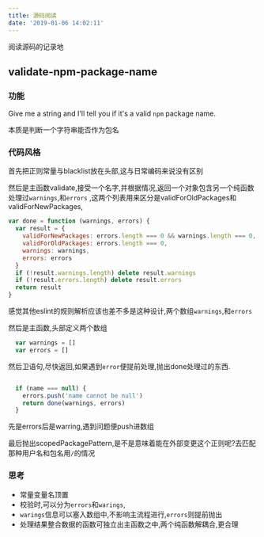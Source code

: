 ```yaml
---
title: 源码阅读
date: '2019-01-06 14:02:11'
---
```


阅读源码的记录地

## validate-npm-package-name

### 功能

Give me a string and I'll tell you if it's a valid `npm` package name.

本质是判断一个字符串能否作为包名

### 代码风格

首先把正则常量与blacklist放在头部,这与日常编码来说没有区别

然后是主函数validate,接受一个名字,并根据情况,返回一个对象包含另一个纯函数 处理过`warnings`,和`errors`  ,这两个列表用来区分是validForOldPackages和validForNewPackages,

```js
var done = function (warnings, errors) {
  var result = {
    validForNewPackages: errors.length === 0 && warnings.length === 0,
    validForOldPackages: errors.length === 0,
    warnings: warnings,
    errors: errors
  }
  if (!result.warnings.length) delete result.warnings
  if (!result.errors.length) delete result.errors
  return result
}
```

感觉其他eslint的规则解析应该也差不多是这种设计,两个数组`warnings`,和`errors`

然后是主函数,头部定义两个数组

```js
  var warnings = []
  var errors = []
```

然后卫语句,尽快返回,如果遇到`error`便提前处理,抛出done处理过的东西.

```js

  if (name === null) {
    errors.push('name cannot be null')
    return done(warnings, errors)
  }
```

先是errors后是warring,遇到问题便push进数组

最后抛出scopedPackagePattern,是不是意味着能在外部变更这个正则呢?去匹配那种用户名和包名用`/`的情况

### 思考

- 常量变量名顶置
- 校验时,可以分为`errors`和`warings`,
- `warings`信息可以塞入数组中,不影响主流程进行,`errors`则提前抛出
- 处理结果整合数据的函数可独立出主函数之中,两个纯函数解耦合,更合理
